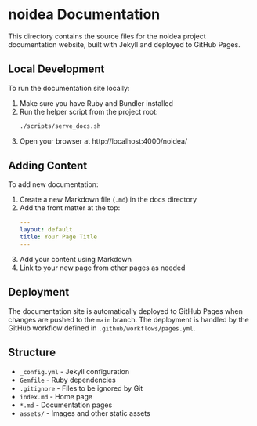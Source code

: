 # noidea Documentation

This directory contains the source files for the noidea project documentation website, built with Jekyll and deployed to GitHub Pages.

## Local Development

To run the documentation site locally:

1. Make sure you have Ruby and Bundler installed
2. Run the helper script from the project root:
   ```bash
   ./scripts/serve_docs.sh
   ```
3. Open your browser at http://localhost:4000/noidea/

## Adding Content

To add new documentation:

1. Create a new Markdown file (`.md`) in the docs directory
2. Add the front matter at the top:
   ```yaml
   ---
   layout: default
   title: Your Page Title
   ---
   ```
3. Add your content using Markdown
4. Link to your new page from other pages as needed

## Deployment

The documentation site is automatically deployed to GitHub Pages when changes are pushed to the `main` branch. The deployment is handled by the GitHub workflow defined in `.github/workflows/pages.yml`.

## Structure

- `_config.yml` - Jekyll configuration
- `Gemfile` - Ruby dependencies
- `.gitignore` - Files to be ignored by Git
- `index.md` - Home page
- `*.md` - Documentation pages
- `assets/` - Images and other static assets 